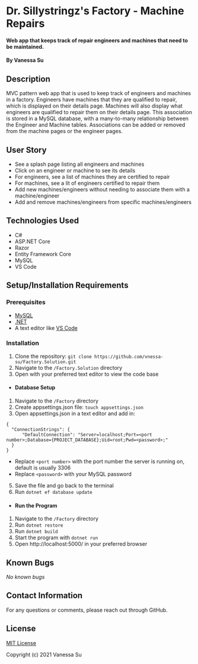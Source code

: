 # Dr. Sillystringz's Factory - Machine Repairs

#### Web app that keeps track of repair engineers and machines that need to be maintained.

#### By Vanessa Su

## Description

MVC pattern web app that is used to keep track of engineers and machines in a factory. Engineers have machines that they are qualified to repair, which is displayed on their details page. Machines will also display what engineers are qualified to repair them on their details page. This association is stored in a MySQL database, with a many-to-many relationship between the Engineer and Machine tables. Associations can be added or removed from the machine pages or the engineer pages.

## User Story

- See a splash page listing all engineers and machines
- Click on an engineer or machine to see its details
- For engineers, see a list of machines they are certified to repair
- For machines, see a lit of engineers certified to repair them
- Add new machines/engineers without needing to associate them with a machine/engineer
- Add and remove machines/engineers from specific machines/engineers

## Technologies Used

- C#
- ASP.NET&#8203; Core
- Razor
- Entity Framework Core
- MySQL
- VS Code

## Setup/Installation Requirements

### Prerequisites

- [MySQL](https://www.mysql.com/)
- [.NET](https://dotnet.microsoft.com/)
- A text editor like [VS Code](https://code.visualstudio.com/)

### Installation

1. Clone the repository: `git clone https://github.com/vnessa-su/Factory.Solution.git`
2. Navigate to the `/Factory.Solution` directory
3. Open with your preferred text editor to view the code base

- #### Database Setup

1. Navigate to the `/Factory` directory
2. Create appsettings.json file: `touch appsettings.json`
3. Open appsettings.json in a text editor and add in:

```
{
  "ConnectionStrings": {
      "DefaultConnection": "Server=localhost;Port=<port number>;Database={PROJECT_DATABASE};Uid=root;Pwd=<password>;"
  }
}
```

- Replace `<port number>` with the port number the server is running on, default is usually 3306
- Replace `<password>` with your MySQL password

5. Save the file and go back to the terminal
6. Run `dotnet ef database update`

- #### Run the Program

1. Navigate to the `/Factory` directory
2. Run `dotnet restore`
3. Run `dotnet build`
4. Start the program with `dotnet run`
5. Open http://localhost:5000/ in your preferred browser

## Known Bugs

_No known bugs_

## Contact Information

For any questions or comments, please reach out through GitHub.

## License

[MIT License](license)

Copyright (c) 2021 Vanessa Su
